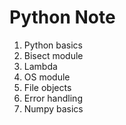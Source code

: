 # Python Note

1. Python basics
2. Bisect module
3. Lambda
4. OS module
5. File objects
6. Error handling
7. Numpy basics
